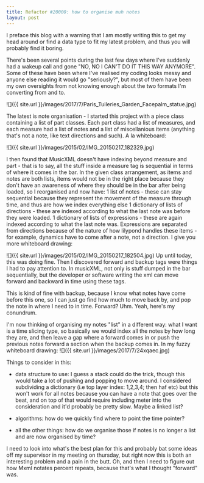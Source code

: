 ```yaml
---
title: Refactor #20000: how to organise muh notes
layout: post
---
```

I preface this blog with a warning that I am mostly writing this to get my head around or find a data type to fit my latest problem, and thus you will probably find it boring.

There's been several points during the last few days where I've suddenly had a wakeup call and gone "NO, NO I CAN'T DO IT THIS WAY ANYMORE". Some of these have been where I've realised my coding looks messy and anyone else reading it would go "seriously?", but most of them have been my own oversights from not knowing enough about the two formats I'm converting from and to.

![]({{ site.url }}/images/2017/7/Paris_Tuileries_Garden_Facepalm_statue.jpg)

The latest is note organisation - I started this project with a piece class containing a list of part classes. Each part class had a list of measures, and each measure had a list of notes and a list of miscellanious items (anything that's not a note, like text directions and such). A la whiteboard:

![]({{ site.url }}/images/2015/02/IMG_20150217_182329.jpg)

I then found that MusicXML doesn't have indexing beyond measure and part - that is to say, all the stuff inside a measure tag is sequential in terms of where it comes in the bar. In the given class arrangement, as items and notes are both lists, items would not be in the right place because they don't have an awareness of where they should be in the bar after being loaded, so I reorganised and now have:
1 list of notes - these can stay sequential because they represent the movement of the measure through time, and thus are how we index everything else
1 dictionary of lists of directions - these are indexed according to what the last note was before they were loaded.
1 dictionary of lists of expressions - these are again indexed according to what the last note was. Expressions are separated from directions because of the nature of how lilypond handles these items - for example, dynamics have to come after a note, not a direction. I give you more whiteboard drawing:

![]({{ site.url }}/images/2015/02/IMG_20150217_182504.jpg)
Up until today, this was doing fine. Then I discovered forward and backup tags were things I had to pay attention to.
In musicXML, not only is stuff dumped in the bar sequentially, but the developer or software writing the xml can move forward and backward in time using these tags. 

This is kind of fine with backup, because I know what notes have come before this one, so I can just go find how much to move back by, and pop the note in where I need to in time. Forward? Uhm. Yeah, here's my conundrum.

I'm now thinking of organising my notes "list" in a different way: what I want is a time slicing type, so basically we would index all the notes by how long they are, and then leave a gap where a forward comes in or push the previous notes forward a section when the backup comes in. In my fuzzy whiteboard drawing:
![]({{ site.url }}/images/2017/7/24xqaec.jpg)

Things to consider in this:
    
   - data structure to use: I guess a stack could do the trick, though this would take a lot of pushing and popping to move around. I considered subdividing a dictionary (i.e top layer index: 1,2,3,4; then haf etc) but this won't work for all notes because you can have a note that goes over the beat, and on top of that would require including meter into the consideration and it'd probably be pretty slow. Maybe a linked list?
    
   - algorithms: how do we quickly find where to point the time pointer?
   
   - all the other things: how do we organise those if notes is no longer a list and are now organised by time?
   
I need to look into what's the best plan for this and probably bat some ideas off my supervisor in my meeting on thursday, but right now this is both an interesting problem and a pain in the butt.
Oh, and then I need to figure out how Mxml notates percent repeats, because that's what I thought "forward" was.